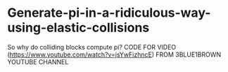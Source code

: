 # Generate-pi-in-a-ridiculous-way-using-elastic-collisions
So why do colliding blocks compute pi?
CODE FOR VIDEO (https://www.youtube.com/watch?v=jsYwFizhncE) FROM 3BLUE1BROWN YOUTUBE CHANNEL

